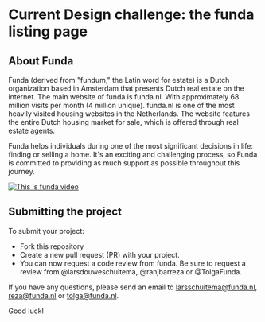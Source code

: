 # Current Design challenge: the funda listing page

## About Funda
Funda (derived from "fundum," the Latin word for estate) is a Dutch organization based in Amsterdam that presents Dutch real estate on the internet. The main website of funda is funda.nl. With approximately 68 million visits per month (4 million unique). funda.nl is one of the most heavily visited housing websites in the Netherlands. The website features the entire Dutch housing market for sale, which is offered through real estate agents.

Funda helps individuals during one of the most significant decisions in life: finding or selling a home. It's an exciting and challenging process, so Funda is committed to providing as much support as possible throughout this journey.

[![This is funda video](this-is-funda-video-thumb.png)](https://www.youtube.com/watch?v=uZXj59TOpA4)

## Submitting the project

To submit your project:

 * Fork this repository
 * Create a new pull request (PR) with your project. 
 * You can now request a code review from funda. Be sure to request a review from @larsdouweschuitema, @ranjbarreza or @TolgaFunda.

If you have any questions, please send an email to larsschuitema@funda.nl, reza@funda.nl or tolga@funda.nl.

Good luck!
